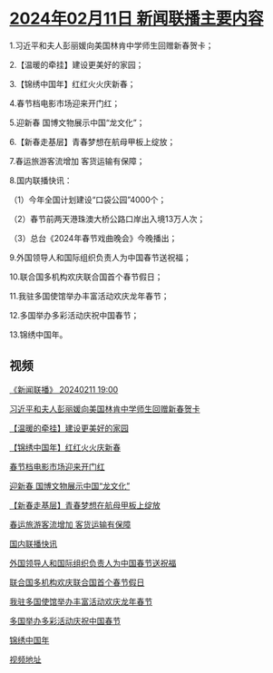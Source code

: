 # [2024年02月11日 新闻联播主要内容](https://tv.cctv.com/lm/xwlb/day/20240211.shtml)

1.习近平和夫人彭丽媛向美国林肯中学师生回赠新春贺卡；

2.【温暖的牵挂】建设更美好的家园；

3.【锦绣中国年】红红火火庆新春；

4.春节档电影市场迎来开门红；

5.迎新春 国博文物展示中国“龙文化”；

6.【新春走基层】青春梦想在航母甲板上绽放；

7.春运旅游客流增加 客货运输有保障；

8.国内联播快讯：

（1）今年全国计划建设“口袋公园”4000个；

（2）春节前两天港珠澳大桥公路口岸出入境13万人次；

（3）总台《2024年春节戏曲晚会》今晚播出；

9.外国领导人和国际组织负责人为中国春节送祝福；

10.联合国多机构欢庆联合国首个春节假日；

11.我驻多国使馆举办丰富活动欢庆龙年春节；

12.多国举办多彩活动庆祝中国春节；

13.锦绣中国年。

## 视频

[《新闻联播》 20240211 19:00](https://tv.cctv.com/2024/02/11/VIDED26PUIIySb9uMMOLO8c2240211.shtml)

[习近平和夫人彭丽媛向美国林肯中学师生回赠新春贺卡](https://tv.cctv.com/2024/02/11/VIDEKgC4EUhooiEbmbHg8S46240211.shtml)

[【温暖的牵挂】建设更美好的家园](https://tv.cctv.com/2024/02/11/VIDEepzzTW3pXU8b0y2qV6xx240211.shtml)

[【锦绣中国年】红红火火庆新春](https://tv.cctv.com/2024/02/11/VIDEUC2X6ROoMMqHFZSFx8i2240211.shtml)

[春节档电影市场迎来开门红](https://tv.cctv.com/2024/02/11/VIDEQQf54FmaZqn8DDPdgszQ240211.shtml)

[迎新春 国博文物展示中国“龙文化”](https://tv.cctv.com/2024/02/11/VIDE8dJPeHhWnKL7EG5HniFv240211.shtml)

[【新春走基层】青春梦想在航母甲板上绽放](https://tv.cctv.com/2024/02/11/VIDECdavTboaKis1PAbyOx6b240211.shtml)

[春运旅游客流增加 客货运输有保障](https://tv.cctv.com/2024/02/11/VIDEUyoeRDHwmr24QsubN5JJ240211.shtml)

[国内联播快讯](https://tv.cctv.com/2024/02/11/VIDEsOkwd7Ij8OT9igsTcSOu240211.shtml)

[外国领导人和国际组织负责人为中国春节送祝福](https://tv.cctv.com/2024/02/11/VIDE5Mz2Y1SX861H3wdwHi9L240211.shtml)

[联合国多机构欢庆联合国首个春节假日](https://tv.cctv.com/2024/02/11/VIDEwDuT9yFSXgVN9SXgDu23240211.shtml)

[我驻多国使馆举办丰富活动欢庆龙年春节](https://tv.cctv.com/2024/02/11/VIDE2tBDftxoWfAmJ0Yc6iBl240211.shtml)

[多国举办多彩活动庆祝中国春节](https://tv.cctv.com/2024/02/11/VIDEWA3ORLPem6cMHBd5lPMi240211.shtml)

[锦绣中国年](https://tv.cctv.com/2024/02/11/VIDEFsbST8uWelODKrnJuaxY240211.shtml)

[视频地址](https://tv.cctv.com/lm/xwlb/day/20240211.shtml) 


